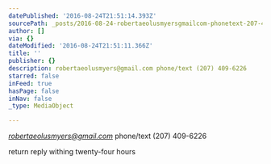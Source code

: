 ```yaml
---
datePublished: '2016-08-24T21:51:14.393Z'
sourcePath: _posts/2016-08-24-robertaeolusmyersgmailcom-phonetext-207-409-6226.md
author: []
via: {}
dateModified: '2016-08-24T21:51:11.366Z'
title: ''
publisher: {}
description: robertaeolusmyers@gmail.com phone/text (207) 409-6226
starred: false
inFeed: true
hasPage: false
inNav: false
_type: MediaObject

---
```

_[robertaeolusmyers@gmail.com][0]_ phone/text (207) 409-6226

return reply withing twenty-four hours

[0]: http://robertaeolusmyers@gmail.com/ "email"